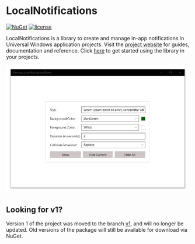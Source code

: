 # LocalNotifications

[![NuGet](https://img.shields.io/nuget/v/RavinduL.LocalNotifications.svg?style=flat-square)](https://www.nuget.org/packages/RavinduL.LocalNotifications) [![license](https://img.shields.io/github/license/mashape/apistatus.svg?style=flat-square)](https://github.com/RavinduL/LocalNotifications/blob/master/LICENSE)

LocalNotifications is a library to create and manage in-app notifications in Universal Windows application projects. Visit the [project website](https://ravindul.github.io/LocalNotifications/) for guides, documentation and reference. Click [here](https://ravindul.github.io/LocalNotifications/html/_getting_started.html) to get started using the library in your projects. 

![](images/demo.gif)

## Looking for v1?
Version 1 of the project was moved to the branch [v1](https://github.com/RavinduL/LocalNotifications/tree/v1/), and will no longer be updated. Old versions of the package will still be available for download via NuGet. 

<br/>